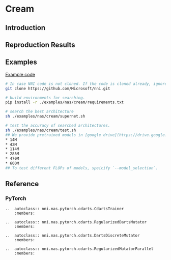 # Cream

## Introduction

## Reproduction Results




## Examples

[Example code](https://github.com/microsoft/nni/tree/master/examples/nas/cream)

```bash
# In case NNI code is not cloned. If the code is cloned already, ignore this line and enter code folder.
git clone https://github.com/Microsoft/nni.git

# build environments for searching.
pip install -r ./examples/nas/cream/requirements.txt

# search the best architecture
sh ./examples/nas/cream/supernet.sh

# test the accuracy of searched architectures.
sh ./examples/nas/cream/test.sh
## We provide pretrained models in [google drive](https://drive.google.com/drive/folders/1CQjyBryZ4F20Rutj7coF8HWFcedApUn2)
* 14M
* 42M
* 114M
* 285M
* 470M
* 600M
## To test different FLOPs of models, speicify `--model_selection`.
```

## Reference

### PyTorch

```eval_rst
..  autoclass:: nni.nas.pytorch.cdarts.CdartsTrainer
    :members:

..  autoclass:: nni.nas.pytorch.cdarts.RegularizedDartsMutator
    :members:

..  autoclass:: nni.nas.pytorch.cdarts.DartsDiscreteMutator
    :members:

..  autoclass:: nni.nas.pytorch.cdarts.RegularizedMutatorParallel
    :members:
```
